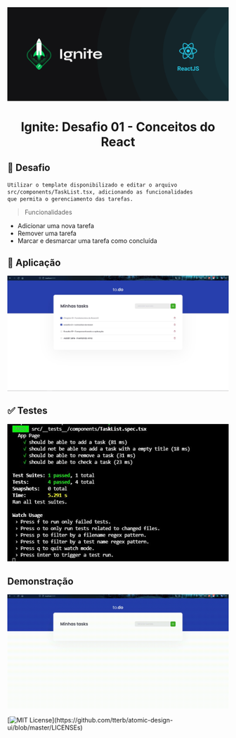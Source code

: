 <img alt="ignit" src="images/ignite.png" />
<h1 align="center">Ignite: Desafio 01 - Conceitos do React</h1>

## :bookmark_tabs: Desafio

    Utilizar o template disponibilizado e editar o arquivo src/components/TaskList.tsx, adicionando as funcionalidades 
    que permita o gerenciamento das tarefas. 
    
 > Funcionalidades 
  - Adicionar uma nova tarefa
  - Remover uma tarefa
  - Marcar e desmarcar uma tarefa como concluída
  
## :sparkler: Aplicação
<img alt="ignit" src="images/front.JPG" />

## :white_check_mark: Testes
<img alt="ignit" src="images/test.JPG" />

## Demonstração
<img alt="ignite_gif" src="images/desafio_01.gif" />

   
[![MIT License](https://img.shields.io/apm/l/atomic-design-ui.svg?)](https://github.com/tterb/atomic-design-ui/blob/master/LICENSEs)
